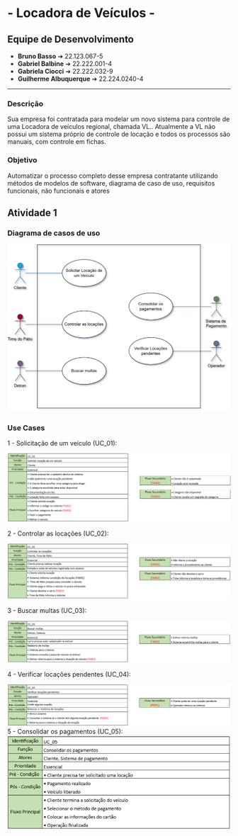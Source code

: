 # - Locadora de Veículos - 
## Equipe de Desenvolvimento

- **Bruno Basso** ➔ 22.123.067-5
- **Gabriel Balbine** ➔ 22.222.001-4
- **Gabriela Ciocci** ➔ 22.222.032-9
- **Guilherme Albuquerque** ➔ 22.224.0240-4

---------------------------------------------------

### Descrição

Sua empresa foi contratada para modelar um novo sistema para controle de uma Locadora de veículos regional, chamada VL..
Atualmente a VL não possui um sistema próprio de controle de locação e todos os processos são manuais, com controle em fichas.

### Objetivo

Automatizar o processo completo desse empresa contratante utilizando métodos de modelos de software, diagrama de caso de uso, requisitos funcionais, não funcionais e atores

## Atividade 1


### Diagrama de casos de uso

<img src=UseCasesVL.drawio.png>

### Use Cases

1 - Solicitação de um veículo (UC_01):

<img src=uc_01.png>

2 - Controlar as locações (UC_02):

<img src=uc_02.png>

3 - Buscar multas (UC_03):

<img src=uc_03.png>

4 - Verificar locações pendentes (UC_04):

<img src=uc_04.png>
5 - Consolidar os pagamentos (UC_05):

<img src=uc_05.png>
  
